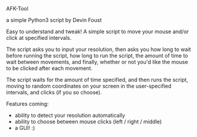 AFK-Tool

a simple Python3 script by Devin Foust
 
 
 
Easy to understand and tweak!
A simple script to move your mouse and/or click at specified intervals. 

The script asks you to input your resolution, then asks you how long to wait before running the script, how long to run the script, the amount of time to wait between movements, and finally, whether or not you'd like the mouse to be clicked after each movement.

The script waits for the amount of time specified, and then runs the script, moving to random coordinates on your screen in the user-specified intervals, and clicks (if you so choose).



Features coming:
- ability to detect your resolution automatically
- ability to choose between mouse clicks (left / right / middle)
- a GUI! :)
